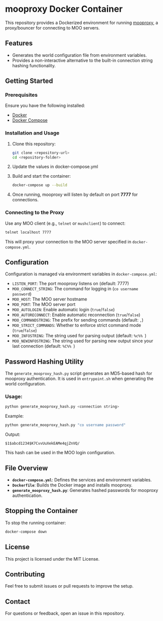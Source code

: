 # mooproxy Docker Container

This repository provides a Dockerized environment for running [mooproxy](https://github.com/irfinnew/mooproxy), a proxy/bouncer for connecting to MOO servers.

## Features
- Generates the world configuration file from environment variables.
- Provides a non-interactive alternative to the built-in connection string hashing functionality.

## Getting Started
### Prerequisites
Ensure you have the following installed:
- [Docker](https://docs.docker.com/get-docker/)
- [Docker Compose](https://docs.docker.com/compose/install/)

### Installation and Usage
1. Clone this repository:
   ```sh
   git clone <repository-url>
   cd <repository-folder>
   ```

2. Update the values in docker-compose.yml 

3. Build and start the container:
   ```sh
   docker-compose up --build
   ```

3. Once running, mooproxy will listen by default on port **7777** for connections.

### Connecting to the Proxy
Use any MOO client (e.g., `telnet` or `mushclient`) to connect:
```sh
telnet localhost 7777
```
This will proxy your connection to the MOO server specified in `docker-compose.yml`.

## Configuration
Configuration is managed via environment variables in `docker-compose.yml`:
- `LISTEN_PORT`: The port mooproxy listens on (default: 7777)
- `MOO_CONNECT_STRING`: The command for logging in (`co username password`)
- `MOO_HOST`: The MOO server hostname
- `MOO_PORT`: The MOO server port
- `MOO_AUTOLOGIN`: Enable automatic login (`true`/`false`)
- `MOO_AUTORECONNECT`: Enable automatic reconnection (`true`/`false`)
- `MOO_COMMANDSTRING`: The prefix for sending commands (default: `,`)
- `MOO_STRICT_COMMANDS`: Whether to enforce strict command mode (`true`/`false`)
- `MOO_INFOSTRING`: The string used for parsing output (default: `%c%% `)
- `MOO_NEWINFOSTRING`: The string used for parsing new output since your last connection (default: `%C%% `)

## Password Hashing Utility
The `generate_mooproxy_hash.py` script generates an MD5-based hash for mooproxy authentication. It is used in `entrypoint.sh` when generating the world configuration.

### Usage:
```sh
python generate_mooproxy_hash.py <connection string>
```
Example:
```sh
python generate_mooproxy_hash.py "co username password"
```
Output:
```
$1$abcd1234$K7CvvUuXekEAMe4qjZnVQ/
```
This hash can be used in the MOO login configuration.

## File Overview
- **`docker-compose.yml`**: Defines the services and environment variables.
- **`Dockerfile`**: Builds the Docker image and installs mooproxy.
- **`generate_mooproxy_hash.py`**: Generates hashed passwords for mooproxy authentication.

## Stopping the Container
To stop the running container:
```sh
docker-compose down
```

## License
This project is licensed under the MIT License.

## Contributing
Feel free to submit issues or pull requests to improve the setup.

## Contact
For questions or feedback, open an issue in this repository.


